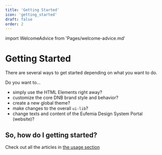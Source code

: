 ```yaml
---
title: 'Getting Started'
icon: 'getting_started'
draft: false
order: 2
---
```


import WelcomeAdvice from 'Pages/welcome-advice.md'

# Getting Started

There are several ways to get started depending on what you want to do.

Do you want to...

- simply use the HTML Elements right away?
- customize the core DNB brand style and behavior?
- create a new global theme?
- make changes to the overall `ui-lib`?
- change texts and content of the Eufemia Design System Portal (website)?

## So, how do I getting started?

Check out all the articles in [the usage section](/uilib/usage/)

<WelcomeAdvice />
